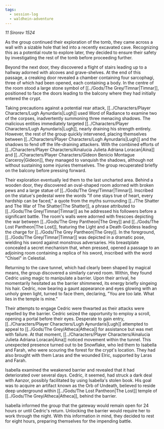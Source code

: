 ```yaml
---
tags:
  - session-log
  - waldhein-adventure
---
```

*11 Sirorev 1524*

As the group continued their exploration of the tomb, they came across a wall with a sizable hole that led into a recently excavated cave. Recognizing this as a potential route to explore later, they decided to ensure their safety by investigating the rest of the tomb before proceeding further.

Beyond the next door, they discovered a flight of stairs leading up to a hallway adorned with alcoves and grave-shelves. At the end of this passage, a creaking door revealed a chamber containing four sarcophagi, three of which had been opened, each containing a body. In the centre of the room stood a large stone symbol of [[../Gods/The Grey/Timnar|Timnar]], positioned to face the doors leading to the balcony where they had initially entered the crypt.

Taking precautions against a potential rear attack, [[../Characters/Player Characters/Lugh Aynurdaris|Lugh]] used Word of Radiance to examine two of the corpses, inadvertently summoning three menacing shadows. The malicious entities immediately targeted [[../Characters/Player Characters/Lugh Aynurdaris|Lugh]], nearly draining his strength entirely. However, the rest of the group quickly intervened, placing themselves between [[../Characters/Player Characters/Lugh Aynurdaris|Lugh]] and the shadows to fend off the life-draining attackers. With the combined efforts of [[../Characters/Player Characters/Ainalucia Julieta Adriana Loracan|Aina]] and [[../Characters/Player Characters/Gideon Benicio Montague Carceroy|Gideon]], they managed to vanquish the shadows, although not without sustaining some injuries themselves. The group recuperated briefly on the balcony before pressing forward.

Their exploration eventually led them to the last uncharted area. Behind a wooden door, they discovered an oval-shaped room adorned with broken pews and a large statue of [[../Gods/The Grey/Timnar|Timnar]]. Inscribed on the statue's pedestal were the words "If one stays true of heart, every hardship can be faced," a quote from the myths surrounding [[../The Shatter and The War of The Shatter|The Shatter]], a phrase attributed to [[../Gods/The Grey/Timnar|Timnar]] as he addressed his followers before a significant battle. The room's walls were adorned with frescoes depicting the war between [[../Gods/The Grey Pantheon|The Grey]] and [[../Gods/The Lost Pantheon|The Lost]], featuring the Light and a Death Goddess leading the charge for [[../Gods/The Grey Pantheon|The Grey]]. In the foreground, [[../Gods/The Grey/Timnar|Timnar]] was depicted in a dramatic pose, wielding his sword against monstrous adversaries. His breastplate concealed a secret mechanism that, when pressed, opened a passage to an adjoining room containing a replica of his sword, inscribed with the word "Chisel" in Celestial.

Returning to the cave tunnel, which had clearly been shaped by magical means, the group discovered a similarly carved room. Within, they found Cedric using magic to manipulate a barrier. Upon their arrival, he momentarily hesitated as the barrier shimmered, its energy briefly singeing his hair. Cedric, now bearing a gaunt appearance and eyes glowing with an unholy green light, turned to face them, declaring, "You are too late. What lies in the temple is mine."

Their attempts to engage Cedric were thwarted as their attacks were repelled by the barrier. Cedric seized the opportunity to employ a scroll, opening a portal before their eyes. Desperate to gain entry, [[../Characters/Player Characters/Lugh Aynurdaris|Lugh]] attempted to appeal to [[../Gods/The Grey/Atheca|Atheca]] for assistance but was met with failure. At that moment, [[../Characters/Player Characters/Ainalucia Julieta Adriana Loracan|Aina]] noticed movement within the tunnel. This unexpected presence turned out to be Snowflake, who led them to Isabella and Farah, who were scouring the forest for the crypt's location. They had also brought with them Laras and the wounded Elric, supported by Laras and Farah.

Isabella examined the weakened barrier and revealed that it had deteriorated over several days. Cedric, it seemed, had struck a dark deal with Aanzor, possibly facilitated by using Isabella's stolen book. His goal was to acquire an artifact known as the Orb of Undeath, believed to reside deep underground within [[../Gods/The Lost Pantheon|The Lost]] temple of [[../Gods/The Grey/Atheca|Atheca]], behind the barrier.

Isabella informed the group that the gateway would remain open for 24 hours or until Cedric's return. Unlocking the barrier would require her to work through the night. With this information in mind, they decided to rest for eight hours, preparing themselves for the impending battle.